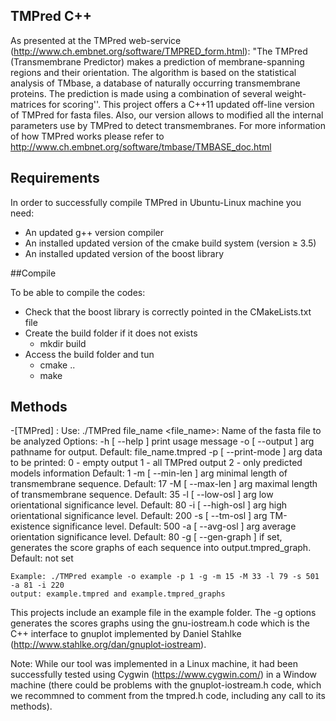 ## TMPred C++


As presented at the TMPred web-service (http://www.ch.embnet.org/software/TMPRED_form.html): "The TMPred (Transmembrane
Predictor) makes a prediction of membrane-spanning regions and their orientation. The algorithm is based on the statistical 
analysis of TMbase, a database of naturally occurring transmembrane proteins. The prediction is made using a combination of 
several weight-matrices for scoring''. This project offers a C++11 updated off-line version of TMPred for fasta files. Also, 
our version allows to modified all the internal parameters use by TMPred to detect transmembranes. 
For more information of how TMPred works please refer to http://www.ch.embnet.org/software/tmbase/TMBASE_doc.html


## Requirements

In order to successfully compile TMPred in Ubuntu-Linux machine you need: 
- An updated g++ version compiler
- An installed updated version of the cmake build system (version ≥ 3.5)
- An installed updated version of the boost library

##Compile

To be able to compile the codes: 
- Check that the boost library is correctly pointed in the CMakeLists.txt file
- Create the build folder if it does not exists
	- mkdir build
- Access the build folder and tun
	- cmake ..
	- make

## Methods

-[TMPred] :
	Use: ./TMPred file_name <opt>
		<file_name>: Name of the fasta file to be analyzed
	Options:
  		-h [ --help ]           print usage message
  		-o [ --output ] arg     pathname for output. Default: file_name.tmpred
  		-p [ --print-mode ] arg data to be printed: 
			0 - empty output
			1 - all TMPred output
			2 - only predicted models information
			Default: 1
  		-m [ --min-len ] arg    minimal length of transmembrane sequence. Default: 17
  		-M [ --max-len ] arg    maximal length of transmembrane sequence. Default: 35
  		-l [ --low-osl ] arg    low orientational significance level. Default: 80
  		-i [ --high-osl ] arg   high orientational significance level. Default: 200
  		-s [ --tm-osl ] arg     TM-existence significance level. Default: 500
  		-a [ --avg-osl ] arg    average orientation significance level. Default: 80
  		-g [ --gen-graph ]      if set, generates the score graphs of each sequence into output.tmpred_graph. Default: not set

	
	Example: ./TMPred example -o example -p 1 -g -m 15 -M 33 -l 79 -s 501 -a 81 -i 220
	output:	example.tmpred and example.tmpred_graphs
        
This projects include an example file in the example folder. The -g options generates the scores graphs using the gnu-iostream.h code which 
is the C++ interface to gnuplot implemented by Daniel Stahlke (http://www.stahlke.org/dan/gnuplot-iostream).

			
Note: While our tool was implemented in a Linux machine, it had been successfully tested using Cygwin (https://www.cygwin.com/) in a Window machine 
(there could be problems with the gnuplot-iostream.h code, which we recommned to comment from the tmpred.h code, including any call to its methods).

